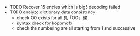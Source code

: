 - TODO Recover 15 entries which is big5 decoding failed
- TODO analyze dictionary data consistency
  * check OO exists for all 見「OO」條
  * syntax check for bopomofo
  * check the numbering are all starting from 1 and successive

